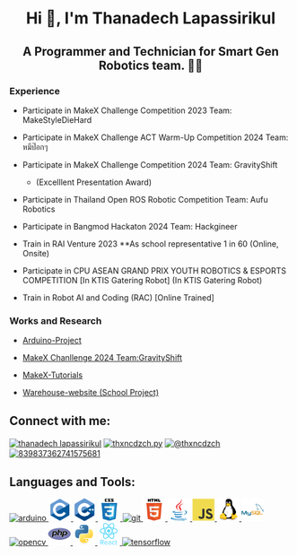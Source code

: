 <h1 align="center">Hi 👋, I'm Thanadech Lapassirikul</h1>
<h2 align="center">A Programmer and Technician for Smart Gen Robotics team. 🤖🤖</h2>
<h3 align="left">Experience</h3>

- Participate in MakeX Challenge Competition 2023 Team: MakeStyleDieHard
  
- Participate in MakeX Challenge ACT Warm-Up Competition 2024 Team: หมีป๊อกๆ
  
- Participate in MakeX Challenge Competition 2024 Team: GravityShift
  - (Excelllent Presentation Award)

- Participate in Thailand Open ROS Robotic Competition Team: Aufu Robotics
  
- Participate in Bangmod Hackaton 2024 Team: Hackgineer

- Train in RAI Venture 2023 **As school representative 1 in 60 (Online, Onsite)

- Participate in CPU ASEAN GRAND PRIX YOUTH ROBOTICS & ESPORTS COMPETITION [In KTIS Gatering Robot] (In KTIS Gatering Robot)

- Train in Robot AI and Coding (RAC) [Online Trained]

<h3 align="left"> Works and Research </h3>

- [Arduino-Project](https://github.com/Thanadech-py/Arduino-Project)

- [MakeX Chanllenge 2024 Team:GravityShift](https://github.com/Thanadech-py/MakeX-2024-GravityShift)

- [MakeX-Tutorials](https://github.com/Thanadech-py/MakeX-Tutorials)

- [Warehouse-website (School Project)](https://github.com/Thanadech-py/Warehouse-website)





<h2 align="left">Connect with me:</h2>
<p align="left">
<a href="https://www.facebook.com/profile.php?id=100082004720671" target="blank"><img align="center" src="https://raw.githubusercontent.com/rahuldkjain/github-profile-readme-generator/master/src/images/icons/Social/facebook.svg" alt="thanadech lapassirikul" height="30" width="40" /></a>
<a href="https://www.instagram.com/thxncdzch.py/" target="blank"><img align="center" src="https://raw.githubusercontent.com/rahuldkjain/github-profile-readme-generator/master/src/images/icons/Social/instagram.svg" alt="thxncdzch.py" height="30" width="40" /></a>
<a href="https://www.hackerrank.com/@thxncdzch" target="blank"><img align="center" src="https://raw.githubusercontent.com/rahuldkjain/github-profile-readme-generator/master/src/images/icons/Social/hackerrank.svg" alt="@thxncdzch" height="30" width="40" /></a>
<a href="https://discord.gg/839837362741575681" target="blank"><img align="center" src="https://raw.githubusercontent.com/rahuldkjain/github-profile-readme-generator/master/src/images/icons/Social/discord.svg" alt="839837362741575681" height="30" width="40" /></a>
</p>

<h2 align="left">Languages and Tools:</h2>
<p align="left"> <a href="https://www.arduino.cc/" target="_blank" rel="noreferrer"> <img src="https://cdn.worldvectorlogo.com/logos/arduino-1.svg" alt="arduino" width="40" height="40"/> </a> <a href="https://www.cprogramming.com/" target="_blank" rel="noreferrer"> <img src="https://raw.githubusercontent.com/devicons/devicon/master/icons/c/c-original.svg" alt="c" width="40" height="40"/> </a> <a href="https://www.w3schools.com/cpp/" target="_blank" rel="noreferrer"> <img src="https://raw.githubusercontent.com/devicons/devicon/master/icons/cplusplus/cplusplus-original.svg" alt="cplusplus" width="40" height="40"/> </a> <a href="https://www.w3schools.com/css/" target="_blank" rel="noreferrer"> <img src="https://raw.githubusercontent.com/devicons/devicon/master/icons/css3/css3-original-wordmark.svg" alt="css3" width="40" height="40"/> </a> <a href="https://git-scm.com/" target="_blank" rel="noreferrer"> <img src="https://www.vectorlogo.zone/logos/git-scm/git-scm-icon.svg" alt="git" width="40" height="40"/> </a> <a href="https://www.w3.org/html/" target="_blank" rel="noreferrer"> <img src="https://raw.githubusercontent.com/devicons/devicon/master/icons/html5/html5-original-wordmark.svg" alt="html5" width="40" height="40"/> </a> <a href="https://www.java.com" target="_blank" rel="noreferrer"> <img src="https://raw.githubusercontent.com/devicons/devicon/master/icons/java/java-original.svg" alt="java" width="40" height="40"/> </a> <a href="https://developer.mozilla.org/en-US/docs/Web/JavaScript" target="_blank" rel="noreferrer"> <img src="https://raw.githubusercontent.com/devicons/devicon/master/icons/javascript/javascript-original.svg" alt="javascript" width="40" height="40"/> </a> <a href="https://www.linux.org/" target="_blank" rel="noreferrer"> <img src="https://raw.githubusercontent.com/devicons/devicon/master/icons/linux/linux-original.svg" alt="linux" width="40" height="40"/> </a> <a href="https://www.mysql.com/" target="_blank" rel="noreferrer"> <img src="https://raw.githubusercontent.com/devicons/devicon/master/icons/mysql/mysql-original-wordmark.svg" alt="mysql" width="40" height="40"/> </a> <a href="https://opencv.org/" target="_blank" rel="noreferrer"> <img src="https://www.vectorlogo.zone/logos/opencv/opencv-icon.svg" alt="opencv" width="40" height="40"/> </a> <a href="https://www.php.net" target="_blank" rel="noreferrer"> <img src="https://raw.githubusercontent.com/devicons/devicon/master/icons/php/php-original.svg" alt="php" width="40" height="40"/> </a> <a href="https://www.python.org" target="_blank" rel="noreferrer"> <img src="https://raw.githubusercontent.com/devicons/devicon/master/icons/python/python-original.svg" alt="python" width="40" height="40"/> </a> <a href="https://reactjs.org/" target="_blank" rel="noreferrer"> <img src="https://raw.githubusercontent.com/devicons/devicon/master/icons/react/react-original-wordmark.svg" alt="react" width="40" height="40"/> </a> <a href="https://www.tensorflow.org" target="_blank" rel="noreferrer"> <img src="https://www.vectorlogo.zone/logos/tensorflow/tensorflow-icon.svg" alt="tensorflow" width="40" height="40"/> </a> </p>
